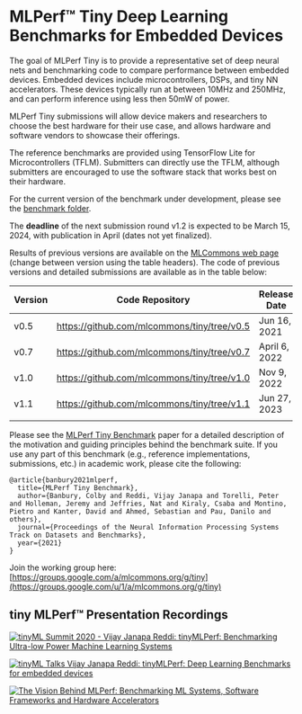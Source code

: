 # MLPerf™ Tiny Deep Learning Benchmarks for Embedded Devices

The goal of MLPerf Tiny is to provide a representative set of deep neural nets
and benchmarking code to compare performance between embedded devices. Embedded
devices include microcontrollers, DSPs, and tiny NN accelerators.  These devices
typically run at between 10MHz and 250MHz, and can perform inference using less
then 50mW of power.

MLPerf Tiny submissions will allow device makers and researchers to choose the
best hardware for their use case, and allows hardware and software vendors to showcase their
offerings.

The reference benchmarks are provided using TensorFlow Lite for Microcontrollers (TFLM).
Submitters can directly use the TFLM, although submitters are encouraged to use the software stack that works best on their hardware.

For the current version of the benchmark under development, please see the [benchmark folder](https://github.com/mlcommons/tiny/tree/master/benchmark).

The **deadline** of the next submission round v1.2 is expected to be March 15, 2024, with publication in April (dates not yet finalized).

Results of previous versions are available on the [MLCommons web page](https://mlcommons.org/benchmarks/inference-tiny/) (change between version using the table headers). The code of previous versions and detailed submissions are available as in the table below:

| Version | Code Repository                             | Release Date | Results Repository                             |
|---------|---------------------------------------------|--------------|------------------------------------------------|
| v0.5    | https://github.com/mlcommons/tiny/tree/v0.5 | Jun 16, 2021 | https://github.com/mlcommons/tiny_results_v0.5 |
| v0.7    | https://github.com/mlcommons/tiny/tree/v0.7 |April  6, 2022| https://github.com/mlcommons/tiny_results_v0.7 |
| v1.0    | https://github.com/mlcommons/tiny/tree/v1.0 | Nov 9, 2022  | https://github.com/mlcommons/tiny_results_v1.0 |
| v1.1    | https://github.com/mlcommons/tiny/tree/v1.1 | Jun 27, 2023 | https://github.com/mlcommons/tiny_results_v1.1 |
|         |                                             |              |                                                |


Please see the [MLPerf Tiny Benchmark](https://arxiv.org/pdf/2106.07597.pdf) paper for a detailed description of the motivation and guiding principles behind the benchmark suite. If you use any part of this benchmark (e.g., reference implementations, submissions, etc.) in academic work, please cite the following:

```
@article{banbury2021mlperf,
  title={MLPerf Tiny Benchmark},
  author={Banbury, Colby and Reddi, Vijay Janapa and Torelli, Peter and Holleman, Jeremy and Jeffries, Nat and Kiraly, Csaba and Montino, Pietro and Kanter, David and Ahmed, Sebastian and Pau, Danilo and others},
  journal={Proceedings of the Neural Information Processing Systems Track on Datasets and Benchmarks},
  year={2021}
}
```

Join the working group here: [https://groups.google.com/a/mlcommons.org/g/tiny](https://groups.google.com/u/1/a/mlcommons.org/g/tiny)

## tiny MLPerf™ Presentation Recordings

[![tinyML Summit 2020 - Vijay Janapa Reddi: tinyMLPerf: Benchmarking Ultra-low Power Machine Learning Systems](http://img.youtube.com/vi/_qdKx4gLQUs/0.jpg)](http://www.youtube.com/watch?v=_qdKx4gLQUs "tinyML Summit 2020 - Vijay Janapa Reddi: tinyMLPerf: Benchmarking Ultra-low Power Machine Learning Systems")

[![tinyML Talks Vijay Janapa Reddi: tinyMLPerf: Deep Learning Benchmarks for embedded devices](http://img.youtube.com/vi/uX6UW4qmmPc/0.jpg)](http://www.youtube.com/watch?v=uX6UW4qmmPc "tinyML Talks Vijay Janapa Reddi: tinyMLPerf: Deep Learning Benchmarks for embedded devices")

[![The Vision Behind MLPerf: Benchmarking ML Systems, Software Frameworks and Hardware Accelerators](http://img.youtube.com/vi/nj0QfmNhh8w/0.jpg)](http://www.youtube.com/watch?v=nj0QfmNhh8w "The Vision Behind MLPerf: Benchmarking ML Systems, Software Frameworks and Hardware Accelerators")
